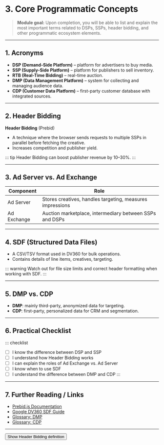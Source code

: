# 3. Core Programmatic Concepts

> **Module goal:**
> Upon completion, you will be able to list and explain the most important terms related to DSPs, SSPs, header bidding, and other programmatic ecosystem elements.

---

## 1. Acronyms
- **DSP (Demand-Side Platform)** – platform for advertisers to buy media.
- **SSP (Supply-Side Platform)** – platform for publishers to sell inventory.
- **RTB (Real-Time Bidding)** – real-time auction.
- **DMP (Data Management Platform)** – system for collecting and managing audience data.
- **CDP (Customer Data Platform)** – first-party customer database with integrated sources.

---

## 2. Header Bidding
**Header Bidding** (Prebid)

- A technique where the browser sends requests to multiple SSPs in parallel before fetching the creative.
- Increases competition and publisher yield.

::: tip
Header Bidding can boost publisher revenue by 10–30%.
:::

---

## 3. Ad Server vs. Ad Exchange
| Component    | Role                                           |
|--------------|------------------------------------------------|
| Ad Server    | Stores creatives, handles targeting, measures impressions |
| Ad Exchange  | Auction marketplace, intermediary between SSPs and DSPs |

---

## 4. SDF (Structured Data Files)
- A CSV/TSV format used in DV360 for bulk operations.
- Contains details of line items, creatives, targeting.

::: warning
Watch out for file size limits and correct header formatting when working with SDF.
:::

---

## 5. DMP vs. CDP
- **DMP**: mainly third-party, anonymized data for targeting.
- **CDP**: first-party, personalized data for CRM and segmentation.

---

## 6. Practical Checklist
::: checklist
- [ ] I know the difference between DSP and SSP
- [ ] I understand how Header Bidding works
- [ ] I can explain the roles of Ad Exchange vs. Ad Server
- [ ] I know when to use SDF
- [ ] I understand the difference between DMP and CDP
:::

---

## 7. Further Reading / Links
- [Prebid.js Documentation](https://docs.prebid.org/)
- [Google DV360 SDF Guide](https://support.google.com/displayvideo/answer/)
- [Glossary: DMP](../glossary/dmp.md)
- [Glossary: CDP](../glossary/cdp.md)

---

<button class="flashcard">Show Header Bidding definition</button>
<div class="answer" hidden>
Header Bidding is a technique where the browser sends ad requests to multiple SSPs in parallel before the Ad Server renders the creative, increasing competition and yield.
</div>
